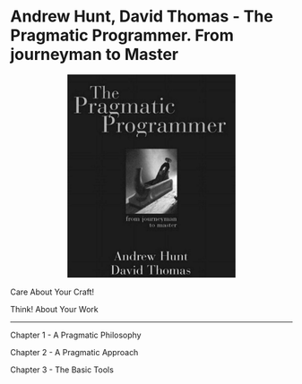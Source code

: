 # Andrew Hunt, David Thomas - The Pragmatic Programmer. From journeyman to Master
<p align="center">
  <img width="300" src="https://github.com/rsaitov/Books/blob/master/Andrew%20Hunt%2C%20David%20Thomas%20-%20The%20pragmatic%20programmer/title.png" />
</p>

Care About Your Craft!

Think! About Your Work

---

Chapter 1 - A Pragmatic Philosophy

Chapter 2 - A Pragmatic Approach

Chapter 3 - The Basic Tools